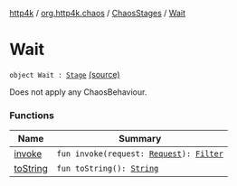 [http4k](../../../index.md) / [org.http4k.chaos](../../index.md) / [ChaosStages](../index.md) / [Wait](./index.md)

# Wait

`object Wait : `[`Stage`](../../-stage.md) [(source)](https://github.com/http4k/http4k/blob/master/http4k-testing-chaos/src/main/kotlin/org/http4k/chaos/ChaosStages.kt#L75)

Does not apply any ChaosBehaviour.

### Functions

| Name | Summary |
|---|---|
| [invoke](invoke.md) | `fun invoke(request: `[`Request`](../../../org.http4k.core/-request/index.md)`): `[`Filter`](../../../org.http4k.core/-filter/index.md) |
| [toString](to-string.md) | `fun toString(): `[`String`](https://kotlinlang.org/api/latest/jvm/stdlib/kotlin/-string/index.html) |
